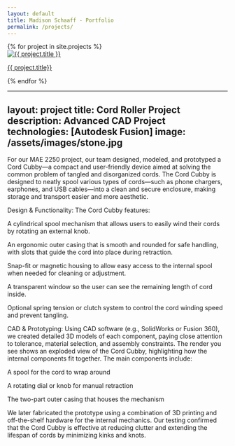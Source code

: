 ```yaml
---
layout: default
title: Madison Schaaff - Portfolio
permalink: /projects/
---
```


<div class="gallery-container">
<div class="project-gallery">
   {% for project in site.projects %}
     <div class="gallery-item">
       <a href="{{ project.url | relative_url }}">
         <img src="{{ project.image | relative_url }}" alt="{{ project.title }}" />
         <p>{{ project.title}}</p>
       </a>
     </div>
   {% endfor %}
</div>
</div>

---
layout: project
title: Cord Roller Project
description: Advanced CAD Project
technologies: [Autodesk Fusion]
image: /assets/images/stone.jpg
---

For our MAE 2250 project, our team designed, modeled, and prototyped a Cord Cubby—a compact and user-friendly device aimed at solving the common problem of tangled and disorganized cords. The Cord Cubby is designed to neatly spool various types of cords—such as phone chargers, earphones, and USB cables—into a clean and secure enclosure, making storage and transport easier and more aesthetic.

Design & Functionality:
The Cord Cubby features:

A cylindrical spool mechanism that allows users to easily wind their cords by rotating an external knob.

An ergonomic outer casing that is smooth and rounded for safe handling, with slots that guide the cord into place during retraction.

Snap-fit or magnetic housing to allow easy access to the internal spool when needed for cleaning or adjustment.

A transparent window so the user can see the remaining length of cord inside.

Optional spring tension or clutch system to control the cord winding speed and prevent tangling.

CAD & Prototyping:
Using CAD software (e.g., SolidWorks or Fusion 360), we created detailed 3D models of each component, paying close attention to tolerance, material selection, and assembly constraints. The render you see shows an exploded view of the Cord Cubby, highlighting how the internal components fit together. The main components include:

A spool for the cord to wrap around

A rotating dial or knob for manual retraction

The two-part outer casing that houses the mechanism

We later fabricated the prototype using a combination of 3D printing and off-the-shelf hardware for the internal mechanics. Our testing confirmed that the Cord Cubby is effective at reducing clutter and extending the lifespan of cords by minimizing kinks and knots.